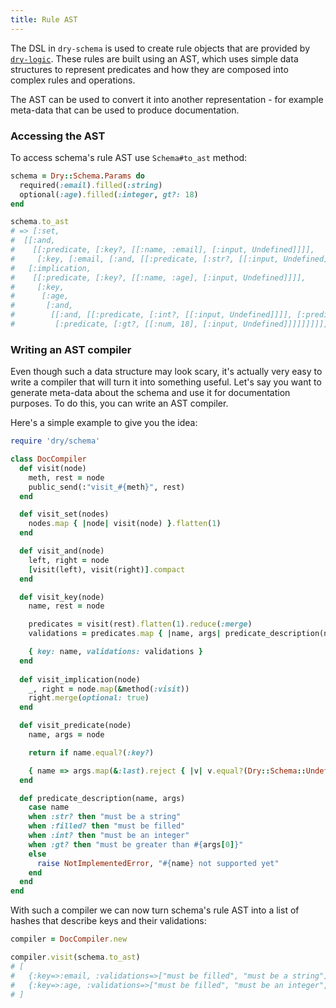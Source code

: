 ```yaml
---
title: Rule AST
---
```


The DSL in `dry-schema` is used to create rule objects that are provided by [`dry-logic`](//doc/dry-logic). These rules are built using an AST, which uses simple data structures to represent predicates and how they are composed into complex rules and operations.

The AST can be used to convert it into another representation - for example meta-data that can be used to produce documentation.

### Accessing the AST

To access schema's rule AST use `Schema#to_ast` method:

```ruby
schema = Dry::Schema.Params do
  required(:email).filled(:string)
  optional(:age).filled(:integer, gt?: 18)
end

schema.to_ast
# => [:set,
#  [[:and,
#    [[:predicate, [:key?, [[:name, :email], [:input, Undefined]]]],
#     [:key, [:email, [:and, [[:predicate, [:str?, [[:input, Undefined]]]], [:predicate, [:filled?, [[:input, Undefined]]]]]]]]]],
#   [:implication,
#    [[:predicate, [:key?, [[:name, :age], [:input, Undefined]]]],
#     [:key,
#      [:age,
#       [:and,
#        [[:and, [[:predicate, [:int?, [[:input, Undefined]]]], [:predicate, [:filled?, [[:input, Undefined]]]]]],
#         [:predicate, [:gt?, [[:num, 18], [:input, Undefined]]]]]]]]]]]]
```

### Writing an AST compiler

Even though such a data structure may look scary, it's actually very easy to write a compiler that will turn it into something useful. Let's say you want to generate meta-data about the schema and use it for documentation purposes. To do this, you can write an AST compiler.

Here's a simple example to give you the idea:

```ruby
require 'dry/schema'

class DocCompiler
  def visit(node)
    meth, rest = node
    public_send(:"visit_#{meth}", rest)
  end

  def visit_set(nodes)
    nodes.map { |node| visit(node) }.flatten(1)
  end

  def visit_and(node)
    left, right = node
    [visit(left), visit(right)].compact
  end

  def visit_key(node)
    name, rest = node

    predicates = visit(rest).flatten(1).reduce(:merge)
    validations = predicates.map { |name, args| predicate_description(name, args) }.compact

    { key: name, validations: validations }
  end
  
  def visit_implication(node)
    _, right = node.map(&method(:visit))
    right.merge(optional: true)
  end

  def visit_predicate(node)
    name, args = node

    return if name.equal?(:key?)

    { name => args.map(&:last).reject { |v| v.equal?(Dry::Schema::Undefined) } }
  end

  def predicate_description(name, args)
    case name
    when :str? then "must be a string"
    when :filled? then "must be filled"
    when :int? then "must be an integer"
    when :gt? then "must be greater than #{args[0]}"
    else
      raise NotImplementedError, "#{name} not supported yet"
    end
  end
end
```

With such a compiler we can now turn schema's rule AST into a list of hashes that describe keys and their validations:

``` ruby
compiler = DocCompiler.new

compiler.visit(schema.to_ast)
# [
#   {:key=>:email, :validations=>["must be filled", "must be a string"]},
#   {:key=>:age, :validations=>["must be filled", "must be an integer", "must be greater than 18"], :optional=>true}
# ]
```

